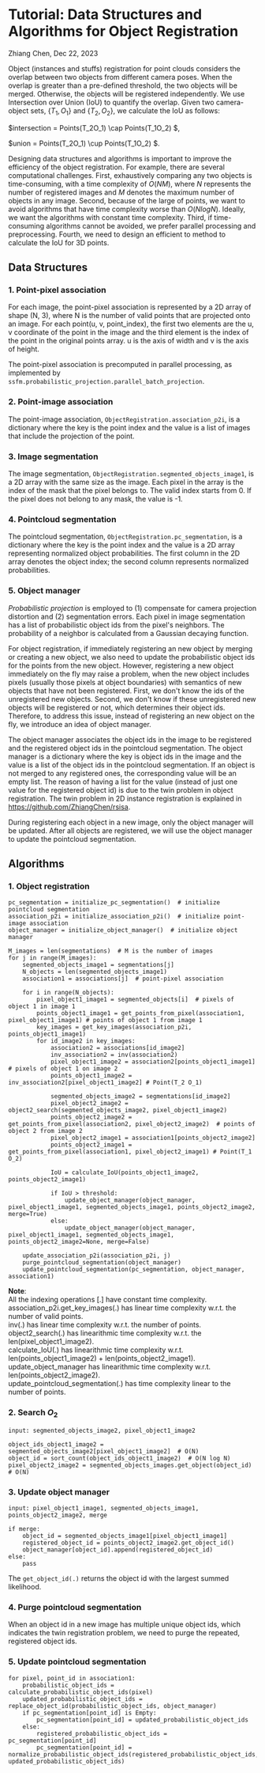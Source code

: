 # Tutorial: Data Structures and Algorithms for Object Registration

Zhiang Chen, Dec 22, 2023

Object (instances and stuffs) registration for point clouds considers the overlap between two objects from different camera poses. When the overlap is greater than a pre-defined threshold, the two objects will be merged. Otherwise, the objects will be registered independently. We use Intersection over Union (IoU) to quantify the overlap. Given two camera-object sets, $\{T_1, O_1\}$ and $\{T_2, O_2\}$, we calculate the IoU as follows: 

$intersection = Points(T_2O_1) \cap Points(T_1O_2) $,

$union = Points(T_2O_1) \cup Points(T_1O_2) $.

Designing data structures and algorithms is important to improve the efficiency of the object registration. For example, there are several computational challenges. First, exhaustively comparing any two objects is time-consuming, with a time complexity of $O(NM)$, where $N$ represents the number of registered images and $M$ denotes the maximum number of objects in any image. Second, because of the large of points, we want to avoid algorithms that have time complexity worse than $O(N log N)$. Ideally, we want the algorithms with constant time complexity. Third, if time-consuming algorithms cannot be avoided, we prefer parallel processing and preprocessing. Fourth, we need to design an efficient to method to calculate the IoU for 3D points.  

## Data Structures

### 1. Point-pixel association
For each image, the point-pixel association is represented by a 2D array of shape (N, 3), where N is the number of valid points that are projected onto an image. For each point(u, v, point_index), the first two elements are the u, v coordinate of the point in the image and the third element is the index of the point in the original points array. u is the axis of width and v is the axis of height.

The point-pixel association is precomputed in parallel processing, as implemented by `ssfm.probabilistic_projection.parallel_batch_projection`. 

### 2. Point-image association
The point-image association, `ObjectRegistration.association_p2i`, is a dictionary where the key is the point index and the value is a list of images that include the projection of the point. 


### 3. Image segmentation
The image segmentation, `ObjectRegistration.segmented_objects_image1`, is a 2D array with the same size as the image. Each pixel in the array is the index of the mask that the pixel belongs to. The valid index starts from 0. If the pixel does not belong to any mask, the value is -1.
        

### 4. Pointcloud segmentation
The pointcloud segmentation, `ObjectRegistration.pc_segmentation`, is a dictionary where the key is the point index and the value is a 2D array representing normalized object probabilities. The first column in the 2D array denotes the object index; the second column represents normalized probabilities. 

### 5. Object manager
*Probabilistic projection* is employed to (1) compensate for camera projection distortion and (2) segmentation errors. Each pixel in image segmentation has a list of probabilistic object ids from the pixel's neighbors. The probability of a neighbor is calculated from a Gaussian decaying function. 

For object registration, if immediately registering an new object by merging or creating a new object, we also need to update the probabilistic object ids for the points from the new object. However, registering a new object immediately on the fly may raise a problem, when the new object includes pixels (usually those pixels at object boundaries) with semantics of new objects that have not been registered. First, we don't know the ids of the unregistered new objects. Second, we don't know if these unregistered new objects will be registered or not, which determines their object ids. Therefore, to address this issue, instead of registering an new object on the fly, we introduce an idea of object manager. 

The object manager associates the object ids in the image to be registered and the registered object ids in the pointcloud segmentation. The object manager is a dictionary where the key is object ids in the image and the value is a list of the object ids in the pointcloud segmentation. If an object is not merged to any registered ones, the corresponding value will be an empty list. The reason of having a list for the value (instead of just one value for the registered object id) is due to the twin problem in object registration. The twin problem in 2D instance registration is explained in https://github.com/ZhiangChen/rsisa.  

During registering each object in a new image, only the object manager will be updated. After all objects are registered, we will use the object manager to update the pointcloud segmentation. 


## Algorithms

### 1. Object registration
```
pc_segmentation = initialize_pc_segmentation()  # initialize pointcloud segmentation
association_p2i = initialize_association_p2i()  # initialize point-image association
object_manager = initialize_object_manager()  # initialize object manager

M_images = len(segmentations)  # M is the number of images
for j in range(M_images):
    segmented_objects_image1 = segmentations[j]
    N_objects = len(segmented_objects_image1)
    association1 = associations[j]  # point-pixel association
    
    for i in range(N_objects):
        pixel_object1_image1 = segmented_objects[i]  # pixels of object 1 in image 1
        points_object1_image1 = get_points_from_pixel(association1, pixel_object1_image1) # points of object 1 from image 1
        key_images = get_key_images(association_p2i, points_object1_image1)
        for id_image2 in key_images:
            association2 = associations[id_image2]
            inv_association2 = inv(association2)
            pixel_object1_image2 = association2[points_object1_image1] # pixels of object 1 on image 2
            points_object1_image2 = inv_association2[pixel_object1_image2] # Point(T_2 O_1)

            segmented_objects_image2 = segmentations[id_image2]
            pixel_object2_image2 = object2_search(segmented_objects_image2, pixel_object1_image2)
            points_object2_image2 = get_points_from_pixel(association2, pixel_object2_image2)  # points of object 2 from image 2
            pixel_object2_image1 = association1[points_object2_image2]
            points_object2_image1 = get_points_from_pixel(association1, pixel_object2_image1) # Point(T_1 O_2)

            IoU = calculate_IoU(points_object1_image2, points_object2_image1)

            if IoU > threshold:
                update_object_manager(object_manager, pixel_object1_image1, segmented_objects_image1, points_object2_image2, merge=True)
            else:
                update_object_manager(object_manager, pixel_object1_image1, segmented_objects_image1, points_object2_image2=None, merge=False)

    update_association_p2i(association_p2i, j)
    purge_pointcloud_segmentation(object_manager)
    update_pointcloud_segmentation(pc_segmentation, object_manager, association1)
```

**Note**:  
All the indexing operations [.] have constant time complexity.   
association_p2i.get_key_images(.) has linear time complexity w.r.t. the number of valid points.  
inv(.) has linear time complexity w.r.t. the number of points.  
object2_search(.) has linearithmic time complexity w.r.t. the len(pixel_object1_image2).  
calculate_IoU(.) has linearithmic time complexity w.r.t. len(points_object1_image2) + len(points_object2_image1).  
update_object_manager has linearithmic time complexity w.r.t. len(points_object2_image2).   
update_pointcloud_segmentation(.) has time complexity linear to the number of points. 

### 2. Search $O_2$
```
input: segmented_objects_image2, pixel_object1_image2

object_ids_object1_image2 = segmented_objects_image2[pixel_object1_image2]  # O(N)
object_id = sort_count(object_ids_object1_image2)  # O(N log N)
pixel_object2_image2 = segmented_objects_images.get_object(object_id)  # O(N)
```

### 3. Update object manager

```
input: pixel_object1_image1, segmented_objects_image1, points_object2_image2, merge

if merge:
    object_id = segmented_objects_image1[pixel_object1_image1]
    registered_object_id = points_object2_image2.get_object_id()
    object_manager[object_id].append(registered_object_id)
else:
    pass
```

The `get_object_id(.)` returns the object id with the largest summed likelihood. 

### 4. Purge pointcloud segmentation
When an object id in a new image has multiple unique object ids, which indicates the twin registration problem, we need to purge the repeated, registered object ids.  

### 5. Update pointcloud segmentation
```
for pixel, point_id in association1:
    probabilistic_object_ids = calculate_probabilistic_object_ids(pixel)
    updated_probabilistic_object_ids = replace_object_id(probabilistic_object_ids, object_manager)
    if pc_segmentation[point_id] is Empty:
        pc_segmentation[point_id] = updated_probabilistic_object_ids
    else:
        registered_probabilistic_object_ids = pc_segmentation[point_id]
        pc_segmentation[point_id] = normalize_probabilistic_object_ids(registered_probabilistic_object_ids, updated_probabilistic_object_ids)

```
